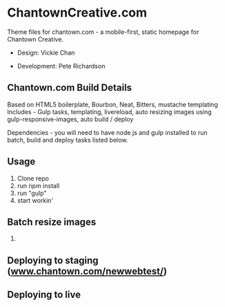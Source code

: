 # ChantownCreative.com
Theme files for chantown.com - a mobile-first, static homepage for Chantown Creative.

- Design:  Vickie Chan

- Development: Pete Richardson


## Chantown.com Build Details
Based on HTML5 boilerplate, Bourbon, Neat, Bitters, mustache templating
Includes - Gulp tasks, templating, livereload, auto resizing images using gulp-responsive-images, auto build / deploy

Dependencies - you will need to have node.js and gulp installed to run batch, build and deploy tasks listed below.

## Usage

1. Clone repo
2. run npm install
3. run "gulp"
4. start workin' 

## Batch resize images


1. 


## Deploying to staging   (www.chantown.com/newwebtest/)


## Deploying to live 


